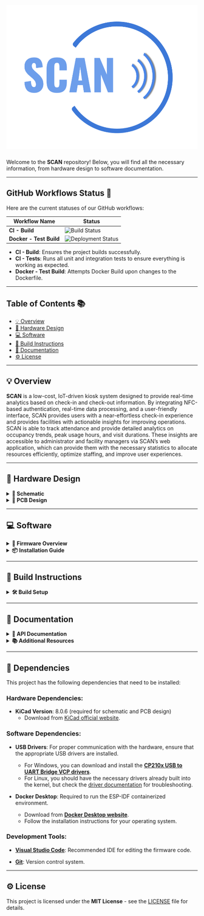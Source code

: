 # ![Project Logo](docs/logo.png)

Welcome to the **SCAN** repository! Below, you will find all the necessary information, from hardware design to software documentation.

---

## GitHub Workflows Status 🔧

Here are the current statuses of our GitHub workflows:

| Workflow Name            | Status                                  |
| ------------------------ | --------------------------------------- |
| **CI - Build**            | ![Build Status](https://github.com/jjsprandel/SCAN/actions/workflows/build.yml/badge.svg?branch=main) |
| **Docker - Test Build**   | ![Deployment Status](https://github.com/jjsprandel/UCF-Senior-Design/actions/workflows/docker-build.yml/badge.svg) |

- **CI - Build**: Ensures the project builds successfully.
- **CI - Tests**: Runs all unit and integration tests to ensure everything is working as expected.
- **Docker - Test Build**: Attempts Docker Build upon changes to the Dockerfile.

---

## Table of Contents 📚
- [💡 Overview](#overview)
- [🔧 Hardware Design](#hardware-design)
- [💻 Software](#software)
- [🔨 Build Instructions](#build-instructions)
- [📑 Documentation](#documentation)
- [⚙️ License](#license)

---

## 💡 Overview
 **SCAN** is a low-cost, IoT-driven kiosk system designed to provide real-time analytics based on check-in and check-out information. By integrating NFC-based authentication, real-time data processing, and a user-friendly interface, SCAN provides users with a near-effortless check-in experience and provides facilities with actionable insights for improving operations. SCAN is able to track attendance and provide detailed analytics on occupancy trends, peak usage hours, and visit durations. These insights are accessible to administrator and facility managers via SCAN’s web application, which can provide them with the necessary statistics to allocate resources efficiently, optimize staffing, and improve user experiences.

---

## 🔧 Hardware Design
<details>
  <summary><strong>📡 Schematic</strong></summary>

  Below is the schematic of the hardware design:

  ![Schematic](docs/schematic-preview/schematic-preview.png)
  
  **Key Features**:
  - Feature 1
  - Feature 2
  - Feature 3

  Additional hardware files can be found in the [hardware directory](path/to/hardware).

</details>

<details>
  <summary><strong>🔌 PCB Design</strong></summary>

  Here's the PCB design layout:

  ![PCB](docs/pcb-design/pcb_layout.png)

  **Important Notes**:
  - Note about the PCB.
  - Power considerations.
  - Any important design choices.

</details>

---

## 💻 Software
<details>
  <summary><strong>💾 Firmware Overview</strong></summary>

  The firmware is designed to work with the hardware for controlling the device. You can find the code [here](path/to/firmware).

  **Key Libraries Used**:
  - Library 1
  - Library 2
  - Library 3

</details>

<details>
  <summary><strong>📦 Installation Guide</strong></summary>

  Follow these steps to install the firmware:
  
  1. Step 1
  2. Step 2
  3. Step 3

  Detailed instructions are available in the [installation guide](link_to_guide).

</details>

---

## 🔨 Build Instructions

<details>
  <summary><strong>🛠️ Build Setup</strong></summary>

  To build the project, follow these steps:

  1. Clone the repository:
     ```bash
     git clone https://github.com/your-repo/project-name.git
     ```
  2. Set up dependencies:
     ```bash
     npm install
     ```
  3. Compile the firmware:
     ```bash
     make
     ```

  **Tips**:
  - Ensure your system meets the requirements listed in the [build prerequisites](link_to_prerequisites).
  - If you encounter issues, check the [troubleshooting guide](link_to_troubleshooting).

</details>

---

## 📑 Documentation
<details>
  <summary><strong>📝 API Documentation</strong></summary>

  - **[API Reference](link_to_api_reference)**: Detailed API usage and function descriptions.
  - **[Hardware Docs](link_to_hardware_docs)**: Documentation on hardware design.

</details>

<details>
  <summary><strong>📚 Additional Resources</strong></summary>

  - **[Project Wiki](link_to_wiki)**: Explore the project wiki for more in-depth articles.
  - **[User Manual](link_to_user_manual)**: Comprehensive user guide for operation.

</details>

---

## 🔌 Dependencies

This project has the following dependencies that need to be installed:

### **Hardware Dependencies:**
- **KiCad Version**: 8.0.6 (required for schematic and PCB design)
  - Download from [KiCad official website](https://kicad.org/download/).
  
### **Software Dependencies:**
- **USB Drivers**: For proper communication with the hardware, ensure that the appropriate USB drivers are installed.
  - For Windows, you can download and install the **[CP210x USB to UART Bridge VCP drivers](https://www.silabs.com/developer-tools/usb-to-uart-bridge-vcp-drivers?tab=downloads)**.
  - For Linux, you should have the necessary drivers already built into the kernel, but check the [driver documentation](https://www.silabs.com/community/interface/usb-bridges) for troubleshooting.

- **Docker Desktop**: Required to run the ESP-IDF containerized environment.
  - Download from **[Docker Desktop website](https://www.docker.com/products/docker-desktop)**.
  - Follow the installation instructions for your operating system.
  
### **Development Tools:**
- **[Visual Studio Code](https://code.visualstudio.com/)**: Recommended IDE for editing the firmware code.

- **[Git](https://git-scm.com/)**: Version control system.

---

## ⚙️ License
This project is licensed under the **MIT License** - see the [LICENSE](LICENSE) file for details.

